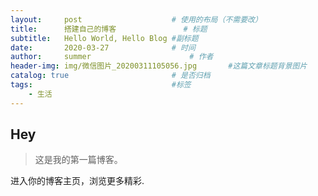 ```yaml
---
layout:     post                    # 使用的布局（不需要改）
title:      搭建自己的博客               # 标题 
subtitle:   Hello World, Hello Blog #副标题
date:       2020-03-27              # 时间
author:     summer                      # 作者
header-img: img/微信图片_20200311105056.jpg       #这篇文章标题背景图片
catalog: true                       # 是否归档
tags:                               #标签
    - 生活
---
```


## Hey
>这是我的第一篇博客。

进入你的博客主页，浏览更多精彩.















